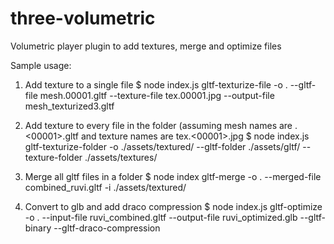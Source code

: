 # three-volumetric
Volumetric player plugin to add textures, merge and optimize files

Sample usage:
1. Add texture to a single file
$ node index.js gltf-texturize-file -o . --gltf-file mesh.00001.gltf --texture-file tex.00001.jpg --output-file mesh_texturized3.gltf

2. Add texture to every file in the folder (assuming mesh names are <MeshName>.<00001>.gltf and texture names are tex.<00001>.jpg
$ node index.js gltf-texturize-folder -o ./assets/textured/ --gltf-folder ./assets/gltf/ --texture-folder ./assets/textures/  

3. Merge all gltf files in a folder
$ node index gltf-merge -o . --merged-file combined_ruvi.gltf -i ./assets/textured/

4. Convert to glb and add draco compression
$ node index.js gltf-optimize -o . --input-file ruvi_combined.gltf --output-file ruvi_optimized.glb --gltf-binary --gltf-draco-compression

